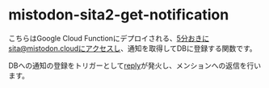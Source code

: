 # mistodon-sita2-get-notification

こちらはGoogle Cloud Functionにデプロイされる、5分おきにsita@mistodon.cloudにアクセスし、通知を取得してDBに登録する関数です。

DBへの通知の登録をトリガーとして[reply](https://github.com/raito417/mistodon-sita2-reply)が発火し、メンションへの返信を行います。